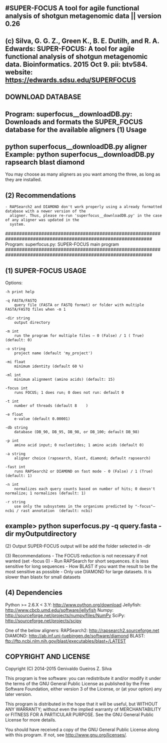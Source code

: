 #SUPER-FOCUS
A tool for agile functional analysis of shotgun metagenomic data || version 0.26
---------------------------------------------------------------------------------------------------------------------------------------
(c)   Silva, G. G. Z., Green K., B. E. Dutilh, and R. A. Edwards: 
		SUPER-FOCUS: A tool for agile functional analysis of shotgun metagenomic data. Bioinformatics. 2015 Oct 9. pii: btv584.
website: 	https://edwards.sdsu.edu/SUPERFOCUS
---------------------------------------------------------------------------------------------------------------------------------------

DOWNLOAD DATABASE
--------------------------------------------------------------------------------------------------------------------------------
Program: superfocus__downloadDB.py: Downloads and formats the SUPER_FOCUS database for the available aligners
(1) Usage
--------------------------------------------------------------------------------------------------------------------------------
python superfocus__downloadDB.py aligner
Example: 
	python superfocus__downloadDB.py rapsearch blast diamond
--------------------------------------------------------------------------------------------------------------------------------

You may choose as many aligners as you want among the three, as long as they are installed.

(2) Recommendations
--------------------------------------------------------------------------------------------------------------------------------
	- RAPSearch2 and DIAMOND don't work properly using a already formatted database with a newer version of the 
	  aligner. Thus, please re-run 'superfocus__downloadDB.py' in the case of any aligner was updated in the 
	  system.

#############################################################################################################
Program: superfocus.py: SUPER-FOCUS main program
#############################################################################################################

(1) SUPER-FOCUS USAGE
--------------------------------------------------------------------------------------------------------------------------------
Options:


	-h print help
	
	-q FASTA/FASTQ
		query file (FASTA or FASTQ format) or folder with multiple FASTA/FASTQ files when -m 1

	-dir string
		output directory
		
	-m int
		run the program for multiple files – 0 (False) / 1 ( True) (default: 0)

	-o string
		project name (default 'my_project')
	
	-mi float
		minimum identity (default 60 %)

	-ml int
		minimum alignment (amino acids) (default: 15)

	-focus int
		runs FOCUS; 1 does run; 0 does not run: default 0

	-t int
		number of threads (default 8	)

	-e float
		e-value (default 0.00001)

	-db string
		database (DB_90, DB_95, DB_98, or DB_100; default DB_98)

	-p int
		amino acid input; 0 nucleotides; 1 amino acids (default 0)

	-a string
		aligner choice (rapsearch, blast, diamond; default rapsearch)

	-fast int
		runs RAPSearch2 or DIAMOND on fast mode - 0 (False) / 1 (True) (default: 1)	
  
	-n int
		normalizes each query counts based on number of hits; 0 doesn't normalize; 1 normalizes (default: 1)

	-r string
		use only the subsystems in the organisms predicted by "-focus"– ncbi / rast annotation  (default: ncbi)
		
example> python superfocus.py -q query.fasta -dir myOutputdirectory
--------------------------------------------------------------------------------------------------------------------------------

	 
(2) Output
SUPER-FOCUS output will be add the folder selected in -dir

(3) Recommendations
	- The FOCUS reduction is not necessary if not wanted (set -focus 0)
	- Run RAPSearch for short sequences. it is less sensitive for long sequences
	- How BLAST if you want the result to be the most sensitive as possible
	- Only use DIAMOND for large datasets. It is slower than blastx for small datasets

(4) Dependencies
------------
Python >= 2.6.X < 3.Y: http://www.python.org/download
Jellyfish: http://www.cbcb.umd.edu/software/jellyfish
Numpy: http://sourceforge.net/projects/numpy/files/NumPy
SciPy: http://sourceforge.net/projects/scipy

One of the below aligners:
RAPSearch2: http://rapsearch2.sourceforge.net
DIAMOND: http://ab.inf.uni-tuebingen.de/software/diamond
BLAST: ftp://ftp.ncbi.nlm.nih.gov/blast/executables/blast+/LATEST

COPYRIGHT AND LICENSE
---------------------
Copyright (C) 2014-2015  Genivaldo Gueiros Z. Silva

This program is free software: you can redistribute it and/or modify it under
the terms of the GNU General Public License as published by the Free Software
Foundation, either version 3 of the License, or (at your option) any later
version.

This program is distributed in the hope that it will be useful, but WITHOUT ANY
WARRANTY; without even the implied warranty of MERCHANTABILITY or FITNESS FOR A
PARTICULAR PURPOSE.  See the GNU General Public License for more details.

You should have received a copy of the GNU General Public License along with
this program.  If not, see <http://www.gnu.org/licenses/>.